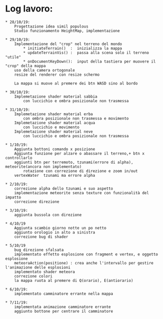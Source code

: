 # Log lavoro:

	* 28/10/19:
		Progettazione idea simil populous
		Studio funzionamento HeightMap, implementazione
		
	* 29/10/19:
		Implementazione del "crop" nel terreno del mondo
			* initiateTerrain()  :  inizializza la mappa
			* updateTerrainVis() :  passa alla scena solo il terreno "utile"
			* onDocumentKeyDown():  input della tastiera per muovere il "crop" della mappa
		uso della camera ortogonale 
		resize del renderer con resize schermo
		
		La mappa si muove al premere dei btn WASD sino al bordo
	
	* 30/10/19:
		Implemetazione shader material sabbia
			con luccichio e ombra posizionale non trasmessa
	
	* 31/10/19:
		Implemetazione shader material erba
			con ombra posizionale non trasmessa e movimento
		Implemetazione shader material acqua
			con luccichio e movimento
		Implemetazione shader material neve
			con luccichio e ombra posizionale non trasmessa
	
	* 1/10/19:
		Aggiunta bottoni comando x posizione
		Aggiunta funzione per alzare o abassare il terreno,+ btn x controllarlo
		aggiunti btn per terremoto, tzunami(errore di alpha), meteorite(ancora non implementato)
			rotazione con correzione di direzione e zoom in/out
		vertexWater  tzunami ma errore alpha
		
	* 2/10/19:
		correzione alpha dello tzunami e suo aspetto
		implementazione meteorite senza texture con funzionalità del impatto
		correzione direzione 
	
	* 3/10/19:
		aggiunta bussola con direzione
	
	* 4/10/19
		Aggiunta scambio giorno notte un po netto
		aggiunto orologio in alto a sinistra
		correzione bug di shader
	
	* 5/10/19
		bug direzione sfalsata
		implementato effetto esplosione con fragment e vertex, e oggetto esplosione
		meteoraAction(positione) : crea anche l'intervallo per gestire l'animazione delle esplosioni
		implementato shader meteora
		correzione colori
		la mappa ruota al premere di Q(orario), E(antiorario)
	
	* 6/10/19:
		implementato camminatore errante nella mappa
		
	* 7/11/19:
		implementata animazione camminatore errante
		aggiunto bottone per centrare il camminatore
		